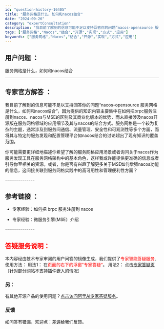 ```yaml
---
id: "question-history-16405"
title: "服务网格是什么，如何和nacos结合"
date: "2024-09-26"
category: "expertConsultation"
description: "我目前了解到的信息可能不足以支持回答你的问题“nacos-opensource 服务网格是什么，如何和nacos结合”，因为提供的知识内容主要集中在如何把brpc服务注册到nacos、nacos与MSE的区别及其商业化版本的优势，而未直接涉及nacos开源版在服务网格领域的应用细节及其与nacos的"
tags: ["服务网格","Nacos","结合","开源","实现","方式","应用"]
keywords: ["服务网格","Nacos","结合","开源","实现","方式","应用"]
---
```


## 用户问题 ： 
 服务网格是什么，如何和nacos结合  

---------------
## 专家官方解答 ：

我目前了解到的信息可能不足以支持回答你的问题“nacos-opensource 服务网格是什么，如何和nacos结合”，因为提供的知识内容主要集中在如何把brpc服务注册到nacos、nacos与MSE的区别及其商业化版本的优势，而未直接涉及nacos开源版在服务网格领域的应用细节及其与nacos的结合方式。服务网格是一个较为复杂的主题，通常涉及到服务间通信、流量管理、安全性和可观测性等多个方面，而将其与特定的服务发现和配置管理平台如nacos结合的讨论超出了现有知识的覆盖范围。

你可能需要更详细地描述你希望了解的服务网格应用场景或者询问关于nacos作为服务发现工具在服务网格架构中的基本角色，这样我或许能提供更准确的信息或者引导你至相关的资源。或者，你是否有兴趣了解更多关于MSE如何增强nacos功能的信息，这间接关联到服务网格实践中的高可用性和管理便利性方面？


<font color="#949494">---------------</font> 


## 参考链接 ：

* 专家经验：如何把 brpc 服务注册到 nacos 
 
 * 专家经验：微服务引擎(MSE）介绍 


 <font color="#949494">---------------</font> 
 


## <font color="#FF0000">答疑服务说明：</font> 

本内容经由技术专家审阅的用户问答的镜像生成，我们提供了<font color="#FF0000">专家智能答疑服务</font>,使用方法：
用法1： 在<font color="#FF0000">页面的右下的浮窗”专家答疑“</font>。
用法2： 点击[专家答疑页](https://answer.opensource.alibaba.com/docs/intro)（针对部分网站不支持插件嵌入的情况）
### 另：


有其他开源产品的使用问题？[点击访问阿里AI专家答疑服务](https://answer.opensource.alibaba.com/docs/intro)。
### 反馈
如问答有错漏，欢迎点：[差评](https://ai.nacos.io/user/feedbackByEnhancerGradePOJOID?enhancerGradePOJOId=16418)给我们反馈。
